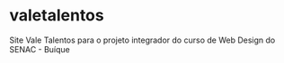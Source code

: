 # valetalentos
Site Vale Talentos para o projeto integrador do curso de Web Design do SENAC - Buíque
